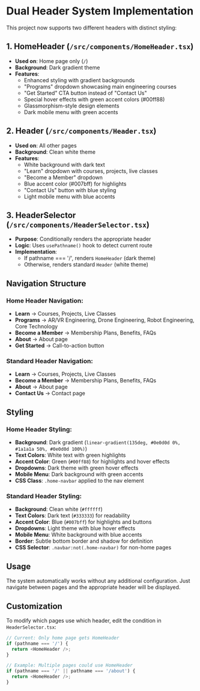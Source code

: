 # Dual Header System Implementation

This project now supports two different headers with distinct styling:

## 1. HomeHeader (`/src/components/HomeHeader.tsx`)
- **Used on**: Home page only (`/`)
- **Background**: Dark gradient theme
- **Features**:
  - Enhanced styling with gradient backgrounds
  - "Programs" dropdown showcasing main engineering courses
  - "Get Started" CTA button instead of "Contact Us"
  - Special hover effects with green accent colors (#00ff88)
  - Glassmorphism-style design elements
  - Dark mobile menu with green accents

## 2. Header (`/src/components/Header.tsx`)
- **Used on**: All other pages
- **Background**: Clean white theme
- **Features**:
  - White background with dark text
  - "Learn" dropdown with courses, projects, live classes
  - "Become a Member" dropdown
  - Blue accent color (#007bff) for highlights
  - "Contact Us" button with blue styling
  - Light mobile menu with blue accents

## 3. HeaderSelector (`/src/components/HeaderSelector.tsx`)
- **Purpose**: Conditionally renders the appropriate header
- **Logic**: Uses `usePathname()` hook to detect current route
- **Implementation**: 
  - If pathname === '/', renders `HomeHeader` (dark theme)
  - Otherwise, renders standard `Header` (white theme)

## Navigation Structure

### Home Header Navigation:
- **Learn** → Courses, Projects, Live Classes
- **Programs** → AR/VR Engineering, Drone Engineering, Robot Engineering, Core Technology
- **Become a Member** → Membership Plans, Benefits, FAQs
- **About** → About page
- **Get Started** → Call-to-action button

### Standard Header Navigation:
- **Learn** → Courses, Projects, Live Classes
- **Become a Member** → Membership Plans, Benefits, FAQs
- **About** → About page
- **Contact Us** → Contact page

## Styling

### Home Header Styling:
- **Background**: Dark gradient (`linear-gradient(135deg, #0e0d0d 0%, #1a1a1a 50%, #0e0d0d 100%)`)
- **Text Colors**: White text with green highlights
- **Accent Color**: Green (`#00ff88`) for highlights and hover effects
- **Dropdowns**: Dark theme with green hover effects
- **Mobile Menu**: Dark background with green accents
- **CSS Class**: `.home-navbar` applied to the nav element

### Standard Header Styling:
- **Background**: Clean white (`#ffffff`)
- **Text Colors**: Dark text (`#333333`) for readability
- **Accent Color**: Blue (`#007bff`) for highlights and buttons
- **Dropdowns**: Light theme with blue hover effects
- **Mobile Menu**: White background with blue accents
- **Border**: Subtle bottom border and shadow for definition
- **CSS Selector**: `.navbar:not(.home-navbar)` for non-home pages

## Usage

The system automatically works without any additional configuration. Just navigate between pages and the appropriate header will be displayed.

## Customization

To modify which pages use which header, edit the condition in `HeaderSelector.tsx`:

```typescript
// Current: Only home page gets HomeHeader
if (pathname === '/') {
  return <HomeHeader />;
}

// Example: Multiple pages could use HomeHeader
if (pathname === '/' || pathname === '/about') {
  return <HomeHeader />;
}
```
